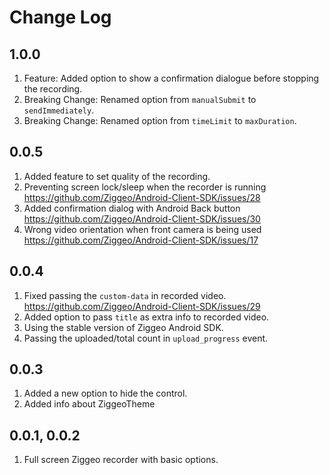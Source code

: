 # Change Log

## 1.0.0

1. Feature: Added option to show a confirmation dialogue before stopping the recording.
2. Breaking Change: Renamed option from `manualSubmit` to `sendImmediately`.
3. Breaking Change: Renamed option from `timeLimit` to `maxDuration`.

## 0.0.5

1. Added feature to set quality of the recording.
2. Preventing screen lock/sleep when the recorder is running https://github.com/Ziggeo/Android-Client-SDK/issues/28
3. Added confirmation dialog with Android Back button https://github.com/Ziggeo/Android-Client-SDK/issues/30
4. Wrong video orientation when front camera is being used https://github.com/Ziggeo/Android-Client-SDK/issues/17

## 0.0.4

1. Fixed passing the `custom-data` in recorded video. https://github.com/Ziggeo/Android-Client-SDK/issues/29
2. Added option to pass `title` as extra info to recorded video.
3. Using the stable version of Ziggeo Android SDK.
4. Passing the uploaded/total count in `upload_progress` event.

## 0.0.3

1. Added a new option to hide the control.
2. Added info about ZiggeoTheme

## 0.0.1, 0.0.2

1. Full screen Ziggeo recorder with basic options.
